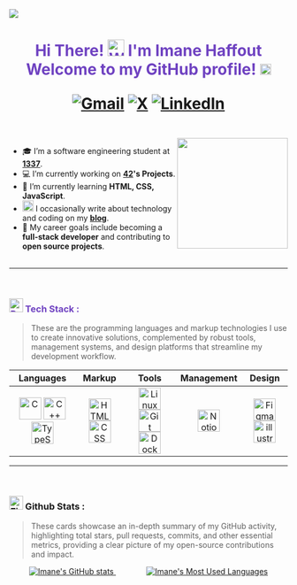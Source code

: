 <img src="https://visitor-badge.laobi.icu/badge?page_id=imane-haffout" />
</div>
<h1 align="center" style="color: #6f42c1;">
  Hi There! <img src="https://raw.githubusercontent.com/Tarikul-Islam-Anik/Animated-Fluent-Emojis/master/Emojis/Hand%20gestures/Waving%20Hand%20Medium-Light%20Skin%20Tone.png" alt="Waving Hand Medium-Light Skin Tone" width="30" height="30" /> 
  I'm Imane Haffout <br/> Welcome to my GitHub profile! <img src="https://raw.githubusercontent.com/Tarikul-Islam-Anik/Animated-Fluent-Emojis/master/Emojis/Travel%20and%20places/Rocket.png" alt="Rocket" width="20" height="20" />

<div align="center">
  
  [![Gmail](https://img.shields.io/badge/Gmail-D14836?style=for-the-badge&logo=gmail&logoColor=white)](mailto:haffout.iman@gmail.com)
  [![X](https://img.shields.io/badge/X-black?style=for-the-badge&logo=x&logoColor=white)](https://x.com/call_me_emaan)
  [![LinkedIn](https://img.shields.io/badge/linkedin-%230077B5.svg?style=for-the-badge&logo=linkedin&logoColor=white)](https://linkedin.com/in/imane-haffout/)
</h1>

</div>

<br />
<img align="right" src="https://i.giphy.com/media/v1.Y2lkPTc5MGI3NjExdGh1anh0cWd6bHlyMzd1N3IwYmNnZmE4c29uY3k5YjlsdTY1NDZjcyZlcD12MV9pbnRlcm5hbF9naWZfYnlfaWQmY3Q9cw/aIJDrOomj81MQZz2uO/giphy.gif" width="200" />

<ul>
  <li>🎓 I’m a software engineering student at <a href="https://1337.ma/en" target="_blank"><b>1337</b></a>.</li>
  <li>💻 I’m currently working on <a href="https://www.42network.org" target="_blank"><b>42</a>'s Projects</b>.</li>
  <li>🌱 I’m currently learning <b>HTML, CSS, JavaScript</b>.</li>
  <li><img src="https://raw.githubusercontent.com/Tarikul-Islam-Anik/Animated-Fluent-Emojis/master/Emojis/Hand%20gestures/Writing%20Hand%20Medium-Light%20Skin%20Tone.png" alt="Writing Hand Medium-Light Skin Tone" width="20" height="20" /> I occasionally write about technology and coding on my <a href="https://medium.com/@username" target="_blank"><b>blog</b></a>.</li>
  <li>🎯 My career goals include becoming a <b>full-stack developer</b> and contributing to <b>open source projects</b>.</li>

<br/>

</ul>
<hr/>
<br/>

<h3 align="left" style="color: #6f42c1;"> 
<img src="https://raw.githubusercontent.com/Tarikul-Islam-Anik/Telegram-Animated-Emojis/main/Smileys/Robot.webp" alt="Robot" width="25" height="25" />
Tech Stack : </h3>

> These are the programming languages and markup technologies I use to create innovative solutions, complemented by robust tools, management systems, and design platforms that streamline my development workflow.
<table align="center">
  <thead>
    <tr>
      <th style="text-align: center;">Languages</th>
      <th style="text-align: center;">Markup</th>
      <th style="text-align: center;">Tools</th>
      <th style="text-align: center;">Management</th>
      <th style="text-align: center;">Design</th>
    </tr>
  </thead>
  <tbody>
    <tr>
      <td align="center">
        <img src="https://skillicons.dev/icons?i=c" width="40" title="C"/>  
        <img src="https://skillicons.dev/icons?i=cpp" width="40" title="C++"/>  
        <img src="https://skillicons.dev/icons?i=typescript" width="40" title="TypeScript"/>
      </td>
      <td align="center">
        <img src="https://skillicons.dev/icons?i=html" width="40" title="HTML"/>  
        <img src="https://skillicons.dev/icons?i=css" width="40" title="CSS"/>
      </td>
      <td align="center">
        <img src="https://skillicons.dev/icons?i=linux" width="40" title="Linux"/>  
        <img src="https://skillicons.dev/icons?i=git" width="40" title="Git"/>  
        <img src="https://skillicons.dev/icons?i=docker" width="40" title="Docker"/>  
      </td>
      <td align="center">
        <img src="https://skillicons.dev/icons?i=notion" width="40" title="Notion"/>
      </td>
       <td align="center">
        <img src="https://skillicons.dev/icons?i=figma" width="40" title="Figma"/>  
        <img src="https://skillicons.dev/icons?i=illustrator" width="40" title="illustrator"/>
      </td>
    </tr>
  </tbody>
</table>

<hr/>
<div align="left">
<br />
<h3> <img src="https://raw.githubusercontent.com/Tarikul-Islam-Anik/Animated-Fluent-Emojis/master/Emojis/Travel%20and%20places/Fire.png" alt="Fire" width="25" height="25" />
Github Stats : </h3>
  
> These cards showcase an in-depth summary of my GitHub activity, highlighting total stars, pull requests, commits, and other essential metrics, providing a clear picture of my open-source contributions and impact.

<div align="center">
  <a href="https://github.com/haffout-imane?tab=repositories">
    <img src="https://github-readme-stats-git-masterrstaa-rickstaa.vercel.app/api?username=haffout-imane&count_private=true&show_icons=true&hide=issues&theme=algolia" alt="Imane's GitHub stats" />
  </a>
  &nbsp;&nbsp;&nbsp;&nbsp;&nbsp;&nbsp;&nbsp;&nbsp;&nbsp;&nbsp;&nbsp;&nbsp;&nbsp;
  <a href="https://github.com/haffout-imane?tab=repositories">
    <img src="https://github-readme-stats-git-masterrstaa-rickstaa.vercel.app/api/top-langs/?username=haffout-imane&layout=compact&theme=algolia" alt="Imane's Most Used Languages" />
  </a>
</div>



<br/>
</div>







  
